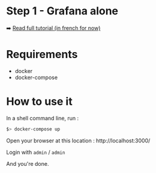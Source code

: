 # Step 1 - Grafana alone

:arrow_right: [Read full tutorial (in french for now)](http://www.jeckel.fr/2017/12/pre-configurer-grafana-avec-docker-compose/)

# Requirements

- docker
- docker-compose

# How to use it

In a shell command line, run :

```bash
$> docker-compose up
```

Open your browser at this location : http://localhost:3000/

Login with `admin` / `admin`

And you're done.